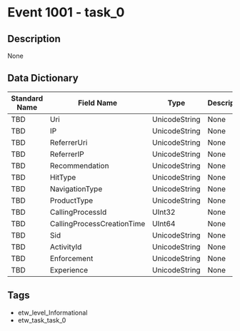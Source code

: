 # Event 1001 - task_0

## Description
None

## Data Dictionary
|Standard Name|Field Name|Type|Description|Sample Value|
|---|---|---|---|---|
|TBD|Uri|UnicodeString|None|`None`|
|TBD|IP|UnicodeString|None|`None`|
|TBD|ReferrerUri|UnicodeString|None|`None`|
|TBD|ReferrerIP|UnicodeString|None|`None`|
|TBD|Recommendation|UnicodeString|None|`None`|
|TBD|HitType|UnicodeString|None|`None`|
|TBD|NavigationType|UnicodeString|None|`None`|
|TBD|ProductType|UnicodeString|None|`None`|
|TBD|CallingProcessId|UInt32|None|`None`|
|TBD|CallingProcessCreationTime|UInt64|None|`None`|
|TBD|Sid|UnicodeString|None|`None`|
|TBD|ActivityId|UnicodeString|None|`None`|
|TBD|Enforcement|UnicodeString|None|`None`|
|TBD|Experience|UnicodeString|None|`None`|

## Tags
* etw_level_Informational
* etw_task_task_0